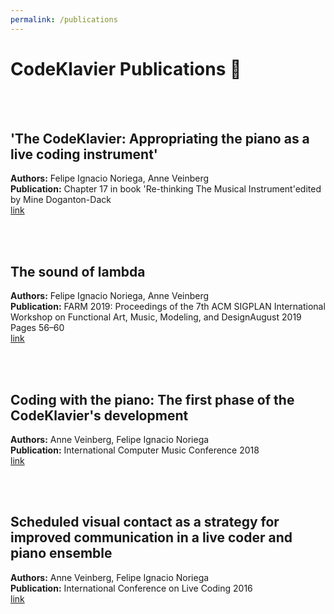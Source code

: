 ```yaml
---
permalink: /publications
---
```


# CodeKlavier Publications 📝

<br><br>
## 'The CodeKlavier: Appropriating the piano as a live coding instrument' 
**Authors:** Felipe Ignacio Noriega, Anne Veinberg<br>
**Publication:**  Chapter 17 in book 'Re-thinking The Musical Instrument'edited by Mine Doganton-Dack<br>
[link](https://www.cambridgescholars.com/product/978-1-5275-7789-3)

<br><br>
## The sound of lambda
**Authors:** Felipe Ignacio Noriega, Anne Veinberg<br>
**Publication:** FARM 2019: Proceedings of the 7th ACM SIGPLAN International Workshop on Functional Art, Music, Modeling, and DesignAugust 2019 Pages 56–60<br>
[link](https://dl.acm.org/doi/abs/10.1145/3331543.3342583)

<br><br>
## Coding with the piano: The first phase of the CodeKlavier's development
**Authors:** Anne Veinberg, Felipe Ignacio Noriega<br>
**Publication:** International Computer Music Conference 2018<br>
[link](https://drive.google.com/file/d/1UIr2JyPqRw833OIkBgDrx2P6VjZcEKf1/view)

<br><br>
## Scheduled visual contact as a strategy for improved communication in a live coder and piano ensemble
**Authors:** Anne Veinberg, Felipe Ignacio Noriega<br>
**Publication:** International Conference on Live Coding 2016<br>
[link](https://www.keyboardsunite.com/offzz/ICLC-paperrevised.pdf)
